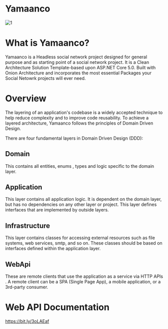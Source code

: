 # Yamaanco
![1](https://user-images.githubusercontent.com/16042726/119264158-9e72d800-bbea-11eb-8e19-d488b8bde8cf.png)

# What is Yamaanco?

Yamaanco is a Headless social network project designed for general purpose and as starting point of a social network project.
It is a Clean Architecture Solution Template-based upon ASP.NET Core 5.0. Built with Onion Architecture and incorporates the most
essential Packages your Social Netowrk projects will ever need.

# Overview
The layering of an application's codebase is a widely accepted technique to help reduce complexity and to improve code reusability. To achieve a layered architecture, Yamaanco  follows the principles of Domain Driven Design.

There are four fundamental layers in Domain Driven Design (DDD):


## Domain
This  contains all entities, enums , types and logic specific to the domain layer.

## Application
This layer contains all application logic. It is dependent on the domain layer, but has no dependencies on any other layer or project. This layer defines interfaces that are implemented by outside layers. 

## Infrastructure
This layer contains classes for accessing external resources such as file systems, web services, smtp, and so on. These classes should be based on interfaces defined within the application layer.

## WebApi
These are remote clients that use the application as a service via HTTP APIs . A remote client can be a SPA (Single Page App), a mobile application, or a 3rd-party consumer. 

# Web API Documentation 

https://bit.ly/3oLAEaf
